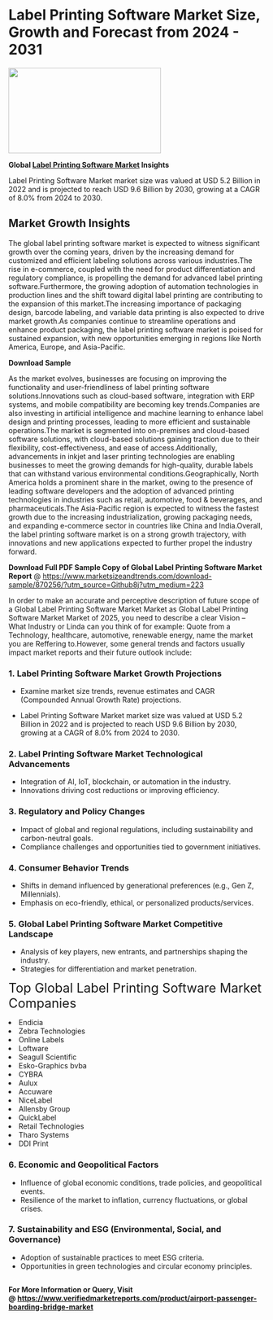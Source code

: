 <H1>Label Printing Software Market Size, Growth and Forecast from 2024 - 2031</H1><img class="aligncenter size-medium wp-image-584254" src="https://thirdeyenews.in/wp-content/uploads/2024/09/Global-Market-Research-300x168.jpeg" alt="" width="300" height="168" /><p><strong>Global&nbsp;<a href="https://www.marketsizeandtrends.com/download-sample/870256/?utm_source=Github8j?utm_medium=223">Label Printing Software Market</a> Insights</strong></p><p>Label Printing Software Market market size was valued at USD 5.2 Billion in 2022 and is projected to reach USD 9.6 Billion by 2030, growing at a CAGR of 8.0% from 2024 to 2030.</p><p><h2>Market Growth Insights</h2> <p>The global label printing software market is expected to witness significant growth over the coming years, driven by the increasing demand for customized and efficient labeling solutions across various industries.The rise in e-commerce, coupled with the need for product differentiation and regulatory compliance, is propelling the demand for advanced label printing software.Furthermore, the growing adoption of automation technologies in production lines and the shift toward digital label printing are contributing to the expansion of this market.The increasing importance of packaging design, barcode labeling, and variable data printing is also expected to drive market growth.As companies continue to streamline operations and enhance product packaging, the label printing software market is poised for sustained expansion, with new opportunities emerging in regions like North America, Europe, and Asia-Pacific.</p> <p><strong>Download Sample</strong></p> <p>As the market evolves, businesses are focusing on improving the functionality and user-friendliness of label printing software solutions.Innovations such as cloud-based software, integration with ERP systems, and mobile compatibility are becoming key trends.Companies are also investing in artificial intelligence and machine learning to enhance label design and printing processes, leading to more efficient and sustainable operations.The market is segmented into on-premises and cloud-based software solutions, with cloud-based solutions gaining traction due to their flexibility, cost-effectiveness, and ease of access.Additionally, advancements in inkjet and laser printing technologies are enabling businesses to meet the growing demands for high-quality, durable labels that can withstand various environmental conditions.Geographically, North America holds a prominent share in the market, owing to the presence of leading software developers and the adoption of advanced printing technologies in industries such as retail, automotive, food & beverages, and pharmaceuticals.The Asia-Pacific region is expected to witness the fastest growth due to the increasing industrialization, growing packaging needs, and expanding e-commerce sector in countries like China and India.Overall, the label printing software market is on a strong growth trajectory, with innovations and new applications expected to further propel the industry forward.</p> <p><span class=""><strong>Download Full PDF Sample Copy of Global Label Printing Software Market Report</strong> @ <a href="https://www.marketsizeandtrends.com/download-sample/870256/?utm_source=Github8j?utm_medium=223" target="_blank">https://www.marketsizeandtrends.com/download-sample/870256/?utm_source=Github8j?utm_medium=223</a></span></p><p>In order to make an accurate and perceptive description of future scope of a Global&nbsp;Label Printing Software Market Market as Global&nbsp;Label Printing Software Market Market of 2025, you need to describe a clear Vision &ndash; What Industry or Linda can you think of for example: Quote from a Technology, healthcare, automotive, renewable energy, name the market you are Reffering to.However, some general trends and factors usually impact market reports and their future outlook include:</p><h3>1.&nbsp;<strong>Label Printing Software Market Growth Projections</strong></h3><ul><li>Examine market size trends, revenue estimates and CAGR (Compounded Annual Growth Rate) projections.</li><li><p>Label Printing Software Market market size was valued at USD 5.2 Billion in 2022 and is projected to reach USD 9.6 Billion by 2030, growing at a CAGR of 8.0% from 2024 to 2030.</p></li></ul><h3>2.&nbsp;<strong>Label Printing Software Market Technological Advancements</strong></h3><ul><li>Integration of AI, IoT, blockchain, or automation in the industry.</li><li>Innovations driving cost reductions or improving efficiency.</li></ul><h3>3.&nbsp;<strong>Regulatory and Policy Changes</strong></h3><ul><li>Impact of global and regional regulations, including sustainability and carbon-neutral goals.</li><li>Compliance challenges and opportunities tied to government initiatives.</li></ul><h3>4.&nbsp;<strong>Consumer Behavior Trends</strong></h3><ul><li>Shifts in demand influenced by generational preferences (e.g., Gen Z, Millennials).</li><li>Emphasis on eco-friendly, ethical, or personalized products/services.</li></ul><h3>5.&nbsp;<strong>Global Label Printing Software Market Competitive Landscape</strong></h3><ul><li>Analysis of key players, new entrants, and partnerships shaping the industry.</li><li>Strategies for differentiation and market penetration.</li></ul><p data-pm-slice="1 1 []"><span style="color: inherit; font-family: inherit; font-size: 25px;">Top Global Label Printing Software Market Companies</span></p><div class="" data-test-id=""><p><li>Endicia</li><li> Zebra Technologies</li><li> Online Labels</li><li> Loftware</li><li> Seagull Scientific</li><li> Esko-Graphics bvba</li><li> CYBRA</li><li> Aulux</li><li> Accuware</li><li> NiceLabel</li><li> Allensby Group</li><li> QuickLabel</li><li> Retail Technologies</li><li> Tharo Systems</li><li> DDI Print</li></p></div><h3>6.&nbsp;<strong>Economic and Geopolitical Factors</strong></h3><ul><li>Influence of global economic conditions, trade policies, and geopolitical events.</li><li>Resilience of the market to inflation, currency fluctuations, or global crises.</li></ul><h3>7.&nbsp;<strong>Sustainability and ESG (Environmental, Social, and Governance)</strong></h3><ul><li>Adoption of sustainable practices to meet ESG criteria.</li><li>Opportunities in green technologies and circular economy principles.</li></ul><h2><strong style="font-size: 14px;">For More Information or Query, Visit @&nbsp;</strong><a style="background-color: #ffffff; font-size: 14px;" href="https://www.marketsizeandtrends.com/report/label-printing-software-market/" target="_blank">https://www.verifiedmarketreports.com/product/airport-passenger-boarding-bridge-market</a></h2>